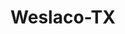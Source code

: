 ---
title: Weslaco-TX
slug: weslaco-tx
f_state:
- cms/state/texas.md
f_locations:
- cms/payday-loan/barri-remittance-corp-5151.md
- cms/payday-loan/barri-remittance-corp-5152.md
- cms/payday-loan/barri-remittance-corporation-5153.md
- cms/payday-loan/cash-go-6153.md
- cms/payday-loan/check-go-9935.md
- cms/payday-loan/elsas-mr-checks-16757.md
- cms/payday-loan/ez-cash-17257.md
- cms/payday-loan/weslaco-cash-dash-28672.md
updated-on: '2024-05-30T13:41:28.615Z'
created-on: '2024-05-30T13:41:28.615Z'
published-on: '2024-05-30T13:54:32.469Z'
f_city: Weslaco
layout: '[city].html'
tags: city
---